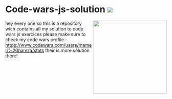# Code-wars-js-solution <img  src="https://www.codewars.com/users/mameri%20hamza/badges/micro">
<img align='right' src="https://media.giphy.com/media/ln7z2eWriiQAllfVcn/giphy.gif" width="230">

hey every one 
so this is a repository wich contains all my solution to code wars js exercices 
please make sure to check my code wars profile : https://www.codewars.com/users/mameri%20hamza/stats
their is more solution there!
